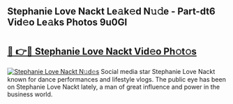 ## Stephanie Love Nackt Le𝚊k𝚎d N𝚞𝚍e - Part-dt6 Vid𝚎o Le𝚊ks Photos 9u0GI

# <h2><a href="http://fb9iuxp.evod.top/?m=Stephanie+Love+Nackt">🔗 👉🔴 Stephanie Love Nackt Vid𝚎o Ph𝚘t𝚘s</a></h2>

[![Stephanie Love Nackt N𝚞d𝚎s](https://i.imgur.com/8V9OHl7.gif)](http://fb9iuxp.evod.top/?m=Stephanie+Love+Nackt)
Social media star Stephanie Love Nackt known for dance performances and lifestyle vlogs. The public eye has been on Stephanie Love Nackt lately, a man of great influence and power in the business world. 
